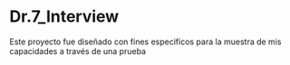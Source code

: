 # Dr.7_Interview
Este proyecto fue diseñado con fines especificos para la muestra de mis capacidades a través de una prueba 

